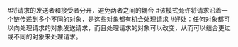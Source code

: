 #将请求的发送者和接受者分开，避免两者之间的耦合
#该模式允许将请求沿着一个链传递到多个不同的对象，是这些对象都有机会处理请求
#好处：任何对象都可以向处理请求的对象发送请求，而且处理请求的对象可以改变，从而可以结合更过或不同的对象来处理请求。
